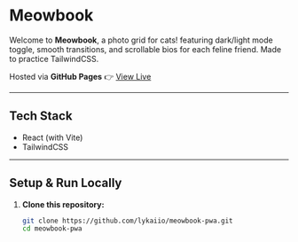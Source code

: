 # Meowbook 

Welcome to **Meowbook**, a photo grid for cats! featuring dark/light mode toggle, smooth transitions, and scrollable bios for each feline friend. Made to practice TailwindCSS.

Hosted via **GitHub Pages** 👉 [View Live](https://nataly-tuong.github.io/meowbook-pwa/)

---

## Tech Stack

- React (with Vite)
- TailwindCSS

---

## Setup & Run Locally

1. **Clone this repository:**

   ```bash
   git clone https://github.com/lykaiio/meowbook-pwa.git
   cd meowbook-pwa
   ```
